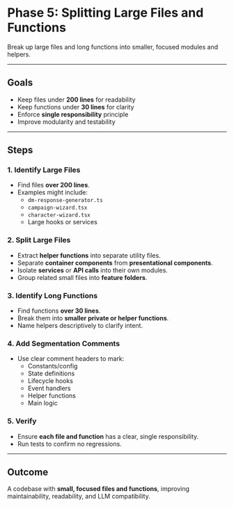 # Phase 5: Splitting Large Files and Functions

Break up large files and long functions into smaller, focused modules and helpers.

---

## **Goals**

- Keep files under **200 lines** for readability
- Keep functions under **30 lines** for clarity
- Enforce **single responsibility** principle
- Improve modularity and testability

---

## **Steps**

### 1. Identify Large Files

- Find files **over 200 lines**.
- Examples might include:
  - `dm-response-generator.ts`
  - `campaign-wizard.tsx`
  - `character-wizard.tsx`
  - Large hooks or services

### 2. Split Large Files

- Extract **helper functions** into separate utility files.
- Separate **container components** from **presentational components**.
- Isolate **services** or **API calls** into their own modules.
- Group related small files into **feature folders**.

### 3. Identify Long Functions

- Find functions **over 30 lines**.
- Break them into **smaller private or helper functions**.
- Name helpers descriptively to clarify intent.

### 4. Add Segmentation Comments

- Use clear comment headers to mark:
  - Constants/config
  - State definitions
  - Lifecycle hooks
  - Event handlers
  - Helper functions
  - Main logic

### 5. Verify

- Ensure **each file and function** has a clear, single responsibility.
- Run tests to confirm no regressions.

---

## **Outcome**

A codebase with **small, focused files and functions**, improving maintainability, readability, and LLM compatibility.
